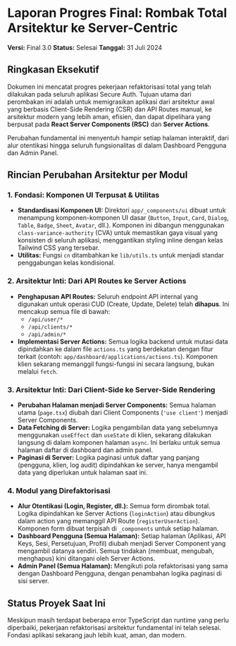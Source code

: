 # Laporan Progres Final: Rombak Total Arsitektur ke Server-Centric

**Versi:** Final 3.0
**Status:** Selesai
**Tanggal:** 31 Juli 2024

## Ringkasan Eksekutif

Dokumen ini mencatat progres pekerjaan refaktorisasi total yang telah dilakukan pada seluruh aplikasi Secure Auth. Tujuan utama dari perombakan ini adalah untuk memigrasikan aplikasi dari arsitektur awal yang berbasis Client-Side Rendering (CSR) dan API Routes manual, ke arsitektur modern yang lebih aman, efisien, dan dapat dipelihara yang berpusat pada **React Server Components (RSC)** dan **Server Actions**.

Perubahan fundamental ini menyentuh hampir setiap halaman interaktif, dari alur otentikasi hingga seluruh fungsionalitas di dalam Dashboard Pengguna dan Admin Panel.

## Rincian Perubahan Arsitektur per Modul

### 1. Fondasi: Komponen UI Terpusat & Utilitas
- **Standardisasi Komponen UI:** Direktori `app/_components/ui` dibuat untuk menampung komponen-komponen UI dasar (`Button`, `Input`, `Card`, `Dialog`, `Table`, `Badge`, `Sheet`, `Avatar`, dll.). Komponen ini dibangun menggunakan `class-variance-authority` (CVA) untuk memastikan gaya visual yang konsisten di seluruh aplikasi, menggantikan styling inline dengan kelas Tailwind CSS yang tersebar.
- **Utilitas:** Fungsi `cn` ditambahkan ke `lib/utils.ts` untuk menjadi standar penggabungan kelas kondisional.

### 2. Arsitektur Inti: Dari API Routes ke Server Actions
- **Penghapusan API Routes:** Seluruh endpoint API internal yang digunakan untuk operasi CUD (Create, Update, Delete) telah **dihapus**. Ini mencakup semua file di bawah:
  - `/api/user/*`
  - `/api/clients/*`
  - `/api/admin/*`
- **Implementasi Server Actions:** Semua logika backend untuk mutasi data dipindahkan ke dalam file `actions.ts` yang berdekatan dengan fitur terkait (contoh: `app/dashboard/applications/actions.ts`). Komponen klien sekarang memanggil fungsi-fungsi ini secara langsung, bukan melalui `fetch`.

### 3. Arsitektur Inti: Dari Client-Side ke Server-Side Rendering
- **Perubahan Halaman menjadi Server Components:** Semua halaman utama (`page.tsx`) diubah dari Client Components (`'use client'`) menjadi Server Components.
- **Data Fetching di Server:** Logika pengambilan data yang sebelumnya menggunakan `useEffect` dan `useState` di klien, sekarang dilakukan langsung di dalam komponen halaman `async`. Ini berlaku untuk semua halaman daftar di dashboard dan admin panel.
- **Paginasi di Server:** Logika paginasi untuk daftar yang panjang (pengguna, klien, log audit) dipindahkan ke server, hanya mengambil data yang diperlukan untuk halaman saat ini.

### 4. Modul yang Direfaktorisasi
- **Alur Otentikasi (Login, Register, dll.):** Semua form dirombak total. Logika dipindahkan ke Server Actions (`loginAction`) atau dibungkus dalam action yang memanggil API Route (`registerUserAction`). Komponen form dibuat terpisah di `_components` untuk setiap halaman.
- **Dashboard Pengguna (Semua Halaman):** Setiap halaman (Aplikasi, API Keys, Sesi, Persetujuan, Profil) diubah menjadi Server Component yang mengambil datanya sendiri. Semua tindakan (membuat, mengubah, menghapus) kini ditangani oleh Server Actions.
- **Admin Panel (Semua Halaman):** Mengikuti pola refaktorisasi yang sama dengan Dashboard Pengguna, dengan penambahan logika paginasi di sisi server.

## Status Proyek Saat Ini
Meskipun masih terdapat beberapa error TypeScript dan runtime yang perlu diperbaiki, pekerjaan refaktorisasi arsitektur fundamental ini telah selesai. Fondasi aplikasi sekarang jauh lebih kuat, aman, dan modern.

